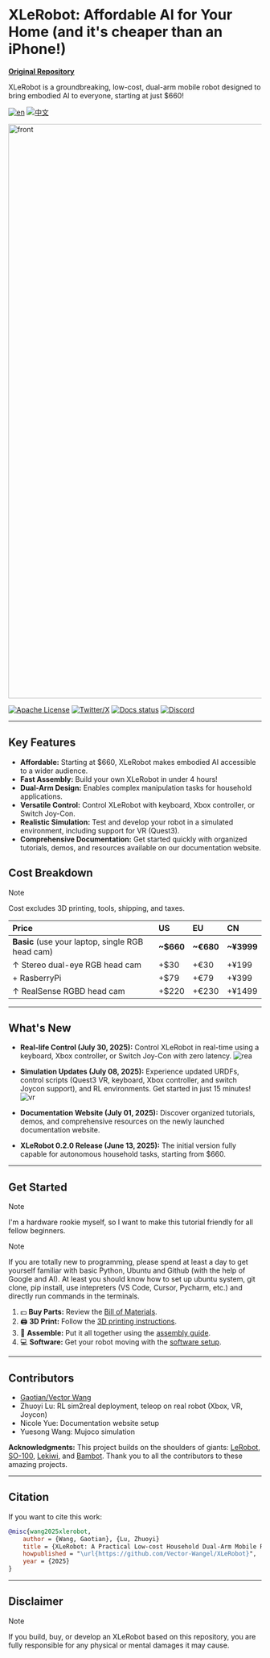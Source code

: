 # XLeRobot: Affordable AI for Your Home (and it's cheaper than an iPhone!)

[**Original Repository**](https://github.com/Vector-Wangel/XLeRobot)

XLeRobot is a groundbreaking, low-cost, dual-arm mobile robot designed to bring embodied AI to everyone, starting at just $660!

[![en](https://img.shields.io/badge/lang-en-blue.svg)](README.md)
[![中文](https://img.shields.io/badge/lang-中文-brown.svg)](README_CN.md)

<a href="https://xlerobot.readthedocs.io/en/latest/index.html">
  <img width="1725" height="1140" alt="front" src="https://github.com/user-attachments/assets/f9c454ee-2c46-42b4-a5d7-88834a1c95ab" />
</a>

[![Apache License](https://img.shields.io/badge/License-Apache%202.0-blue.svg)](https://opensource.org/licenses/Apache-2.0)
[![Twitter/X](https://img.shields.io/twitter/follow/VectorWang?style=social)](https://twitter.com/VectorWang2)
[![Docs status](https://img.shields.io/badge/docs-passing-brightgreen.svg)](https://xlerobot.readthedocs.io/en/latest/)
[![Discord](https://img.shields.io/badge/Discord-XLeRobot-7289da?style=flat&logo=discord&logoColor=white)](https://discord.gg/bjZveEUh6F)

---

## Key Features

*   **Affordable:** Starting at $660, XLeRobot makes embodied AI accessible to a wider audience.
*   **Fast Assembly:**  Build your own XLeRobot in under 4 hours!
*   **Dual-Arm Design:** Enables complex manipulation tasks for household applications.
*   **Versatile Control:** Control XLeRobot with keyboard, Xbox controller, or Switch Joy-Con.
*   **Realistic Simulation:** Test and develop your robot in a simulated environment, including support for VR (Quest3).
*   **Comprehensive Documentation:** Get started quickly with organized tutorials, demos, and resources available on our documentation website.

## Cost Breakdown

> [!NOTE]
> Cost excludes 3D printing, tools, shipping, and taxes.

| Price                                   | US      | EU      | CN       |
| :-------------------------------------- | :------ | :------ | :------- |
| **Basic** (use your laptop, single RGB head cam) | **~$660** | **~€680** | **~¥3999** |
| ↑ Stereo dual-eye RGB head cam         | +$30    | +€30    | +¥199    |
| + RasberryPi                          | +$79    | +€79    | +¥399    |
| ↑ RealSense RGBD head cam             | +$220   | +€230   | +¥1499   |

---

## What's New

*   **Real-life Control (July 30, 2025):** Control XLeRobot in real-time using a keyboard, Xbox controller, or Switch Joy-Con with zero latency.
    ![rea](https://github.com/user-attachments/assets/de8f50ad-a370-406c-97fb-fc01638d5624)

*   **Simulation Updates (July 08, 2025):** Experience updated URDFs, control scripts (Quest3 VR, keyboard, Xbox controller, and switch Joycon support), and RL environments. Get started in just 15 minutes!
    ![vr](https://github.com/user-attachments/assets/68b77bea-fdcf-4f42-9cf0-efcf1b188358)

*   **Documentation Website (July 01, 2025):** Discover organized tutorials, demos, and comprehensive resources on the newly launched documentation website.

*   **XLeRobot 0.2.0 Release (June 13, 2025):** The initial version fully capable for autonomous household tasks, starting from $660.

---

## Get Started

> [!NOTE]
> I'm a hardware rookie myself, so I want to make this tutorial friendly for all fellow beginners.

> [!NOTE]
> If you are totally new to programming, please spend at least a day to get yourself familiar with basic Python, Ubuntu and Github (with the help of Google and AI). At least you should know how to set up ubuntu system, git clone, pip install, use intepreters (VS Code, Cursor, Pycharm, etc.) and directly run commands in the terminals.

1.  💵 **Buy Parts:** Review the [Bill of Materials](https://xlerobot.readthedocs.io/en/latest/hardware/getting_started/material.html).
2.  🖨️ **3D Print:** Follow the [3D printing instructions](https://xlerobot.readthedocs.io/en/latest/hardware/getting_started/3d.html).
3.  🔨 **Assemble:**  Put it all together using the [assembly guide](https://xlerobot.readthedocs.io/en/latest/hardware/getting_started/assemble.html).
4.  💻 **Software:**  Get your robot moving with the [software setup](https://xlerobot.readthedocs.io/en/latest/software/index.html).

---

## Contributors

*   [Gaotian/Vector Wang](https://vector-wangel.github.io/)
*   Zhuoyi Lu: RL sim2real deployment, teleop on real robot (Xbox, VR, Joycon)
*   Nicole Yue: Documentation website setup
*   Yuesong Wang: Mujoco simulation

**Acknowledgments:** This project builds on the shoulders of giants: [LeRobot](https://github.com/huggingface/lerobot), [SO-100](https://github.com/TheRobotStudio/SO-ARM100), [Lekiwi](https://github.com/SIGRobotics-UIUC/LeKiwi), and [Bambot](https://github.com/timqian/bambot).  Thank you to all the contributors to these amazing projects.

---

## Citation

If you want to cite this work:

```bibtex
@misc{wang2025xlerobot,
    author = {Wang, Gaotian}, {Lu, Zhuoyi}
    title = {XLeRobot: A Practical Low-cost Household Dual-Arm Mobile Robot Design for General Manipulation},
    howpublished = "\url{https://github.com/Vector-Wangel/XLeRobot}",
    year = {2025}
}
```

---

## Disclaimer

> [!NOTE]
> If you build, buy, or develop an XLeRobot based on this repository, you are fully responsible for any physical or mental damages it may cause.